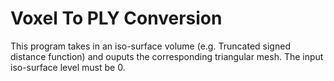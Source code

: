 Voxel To PLY Conversion
===

This program takes in an iso-surface volume (e.g. Truncated signed distance function) and ouputs the corresponding triangular mesh. The input iso-surface level must be 0.